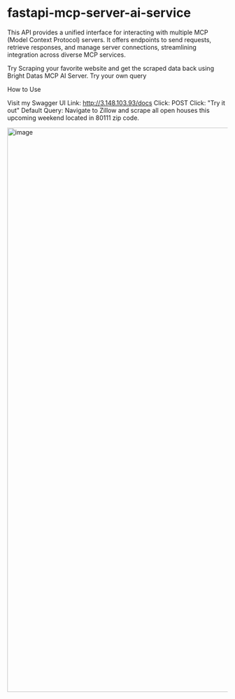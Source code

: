 # fastapi-mcp-server-ai-service
This API provides a unified interface for interacting with multiple MCP (Model Context Protocol) servers. It offers endpoints to send requests, retrieve responses, and manage server connections, streamlining integration across diverse MCP services.




Try Scraping your favorite website and get the scraped data back using Bright Datas MCP AI Server. Try your own query


How to Use

Visit my Swagger UI Link: http://3.148.103.93/docs
Click: POST
Click: "Try it out"
Default Query: Navigate to Zillow and scrape all open houses this upcoming weekend located in 80111 zip code.

<img width="2882" height="1288" alt="image" src="https://github.com/user-attachments/assets/d07d6863-817f-457c-ab28-b7fb072770b3" />

